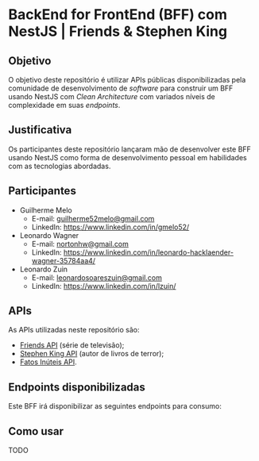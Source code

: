 # BackEnd for FrontEnd (BFF) com NestJS | Friends & Stephen King
## Objetivo
O objetivo deste repositório é utilizar APIs públicas disponibilizadas pela comunidade de desenvolvimento de *software* para construir um BFF usando NestJS com *Clean Architecture* com variados níveis de complexidade em suas *endpoints*.
## Justificativa
Os participantes deste repositório lançaram mão de desenvolver este BFF usando NestJS como forma de desenvolvimento pessoal em habilidades com as tecnologias abordadas.
## Participantes
- Guilherme Melo
	- E-mail: guilherme52melo@gmail.com
	- LinkedIn: https://www.linkedin.com/in/gmelo52/
- Leonardo Wagner
	- E-mail: nortonhw@gmail.com
	- LinkedIn: https://www.linkedin.com/in/leonardo-hacklaender-wagner-35784aa4/
- Leonardo Zuin
	- E-mail: leonardosoareszuin@gmail.com
	- LinkedIn: https://www.linkedin.com/in/lzuin/
## APIs
As APIs utilizadas neste repositório são:
- [Friends API](https://github.com/dmtrxw/friends-episodes-api) (série de televisão);
- [Stephen King API](https://stephen-king-api.onrender.com/) (autor de livros de terror);
- [Fatos Inúteis API](https://uselessfacts.jsph.pl/).
## Endpoints disponibilizadas
Este BFF irá disponibilizar as seguintes endpoints para consumo:


## Como usar
TODO
